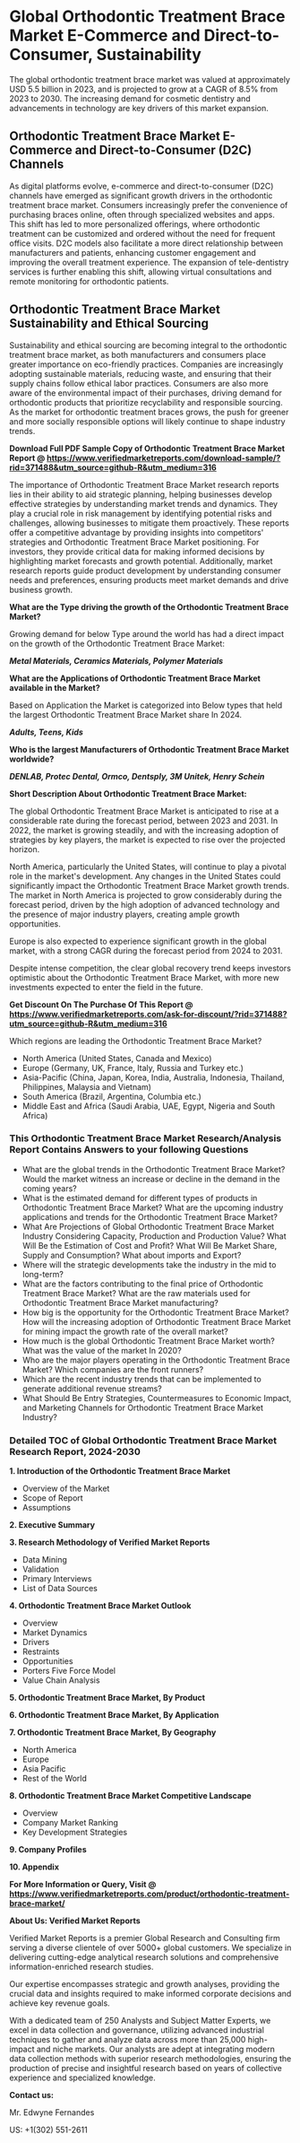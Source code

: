 <h1>Global Orthodontic Treatment Brace Market E-Commerce and Direct-to-Consumer, Sustainability</h1><p class=""><p>The global orthodontic treatment brace market was valued at approximately USD 5.5 billion in 2023, and is projected to grow at a CAGR of 8.5% from 2023 to 2030. The increasing demand for cosmetic dentistry and advancements in technology are key drivers of this market expansion.</p><h2>Orthodontic Treatment Brace Market E-Commerce and Direct-to-Consumer (D2C) Channels</h2><p>As digital platforms evolve, e-commerce and direct-to-consumer (D2C) channels have emerged as significant growth drivers in the orthodontic treatment brace market. Consumers increasingly prefer the convenience of purchasing braces online, often through specialized websites and apps. This shift has led to more personalized offerings, where orthodontic treatment can be customized and ordered without the need for frequent office visits. D2C models also facilitate a more direct relationship between manufacturers and patients, enhancing customer engagement and improving the overall treatment experience. The expansion of tele-dentistry services is further enabling this shift, allowing virtual consultations and remote monitoring for orthodontic patients.</p><h2>Orthodontic Treatment Brace Market Sustainability and Ethical Sourcing</h2><p>Sustainability and ethical sourcing are becoming integral to the orthodontic treatment brace market, as both manufacturers and consumers place greater importance on eco-friendly practices. Companies are increasingly adopting sustainable materials, reducing waste, and ensuring that their supply chains follow ethical labor practices. Consumers are also more aware of the environmental impact of their purchases, driving demand for orthodontic products that prioritize recyclability and responsible sourcing. As the market for orthodontic treatment braces grows, the push for greener and more socially responsible options will likely continue to shape industry trends.</p></p><p class=""><strong>Download Full PDF Sample Copy of Orthodontic Treatment Brace Market Report @ <a href="https://www.verifiedmarketreports.com/download-sample/?rid=371488&utm_source=github-R&utm_medium=316" target="_blank">https://www.verifiedmarketreports.com/download-sample/?rid=371488&utm_source=github-R&utm_medium=316</a></strong></p><p>The importance of&nbsp;Orthodontic Treatment Brace Market research reports lies in their ability to aid strategic planning, helping businesses develop effective strategies by understanding market trends and dynamics. They play a crucial role in risk management by identifying potential risks and challenges, allowing businesses to mitigate them proactively. These reports offer a competitive advantage by providing insights into competitors' strategies and Orthodontic Treatment Brace Market positioning. For investors, they provide critical data for making informed decisions by highlighting market forecasts and growth potential. Additionally, market research reports guide product development by understanding consumer needs and preferences, ensuring products meet market demands and drive business growth.</p><p><strong>What are the&nbsp;Type driving the growth of the Orthodontic Treatment Brace Market?</strong></p><p id="" class="">Growing demand for below Type around the world has had a direct impact on the growth of the Orthodontic Treatment Brace Market:</p><p class=""><em><strong>Metal Materials, Ceramics Materials, Polymer Materials</strong></em></p><p class=""><strong>What are the&nbsp;Applications&nbsp;of Orthodontic Treatment Brace Market available in the Market?</strong></p><p id="" class="">Based on Application the Market is categorized into Below types that held the largest Orthodontic Treatment Brace Market share In 2024.</p><p class=""><em><strong>Adults, Teens, Kids</strong></em></p><p class=""><strong>Who is the largest Manufacturers of Orthodontic Treatment Brace Market worldwide?</strong></p><p><em><strong>DENLAB, Protec Dental, Ormco, Dentsply, 3M Unitek, Henry Schein</strong></em></p><p id="" class=""><strong>Short Description About Orthodontic Treatment Brace Market:</strong></p><p>The global Orthodontic Treatment Brace Market is anticipated to rise at a considerable rate during the forecast period, between 2023 and 2031. In 2022, the market is growing steadily, and with the increasing adoption of strategies by key players, the market is expected to rise over the projected horizon.</p><p>North America, particularly the United States, will continue to play a pivotal role in the market's development. Any changes in the United States could significantly impact the Orthodontic Treatment Brace Market growth trends. The market in North America is projected to grow considerably during the forecast period, driven by the high adoption of advanced technology and the presence of major industry players, creating ample growth opportunities.</p><p>Europe is also expected to experience significant growth in the global market, with a strong CAGR during the forecast period from 2024 to 2031.</p><p>Despite intense competition, the clear global recovery trend keeps investors optimistic about the Orthodontic Treatment Brace Market, with more new investments expected to enter the field in the future.</p><p id="" class=""><strong>Get Discount On The Purchase Of This Report @ <a href="https://www.verifiedmarketreports.com/ask-for-discount/?rid=371488?utm_source=github-R&utm_medium=316" target="_blank">https://www.verifiedmarketreports.com/ask-for-discount/?rid=371488?utm_source=github-R&utm_medium=316</a></strong></p><p class="">Which regions are leading the Orthodontic Treatment Brace Market?</p><ul><li>North America (United States, Canada and Mexico)</li><li>Europe (Germany, UK, France, Italy, Russia and Turkey etc.)</li><li>Asia-Pacific (China, Japan, Korea, India, Australia, Indonesia, Thailand, Philippines, Malaysia and Vietnam)</li><li>South America (Brazil, Argentina, Columbia etc.)</li><li>Middle East and Africa (Saudi Arabia, UAE, Egypt, Nigeria and South Africa)</li></ul><h3 id="" class="">This Orthodontic Treatment Brace Market Research/Analysis Report Contains Answers to your following Questions</h3><ul><li>What are the global trends in the Orthodontic Treatment Brace Market? Would the market witness an increase or decline in the demand in the coming years?</li><li>What is the estimated demand for different types of products in Orthodontic Treatment Brace Market? What are the upcoming industry applications and trends for the Orthodontic Treatment Brace Market?</li><li>What Are Projections of Global Orthodontic Treatment Brace Market Industry Considering Capacity, Production and Production Value? What Will Be the Estimation of Cost and Profit? What Will Be Market Share, Supply and Consumption? What about imports and Export?</li><li>Where will the strategic developments take the industry in the mid to long-term?</li><li>What are the factors contributing to the final price of Orthodontic Treatment Brace Market? What are the raw materials used for Orthodontic Treatment Brace Market manufacturing?</li><li>How big is the opportunity for the Orthodontic Treatment Brace Market? How will the increasing adoption of Orthodontic Treatment Brace Market for mining impact the growth rate of the overall market?</li><li>How much is the global Orthodontic Treatment Brace Market worth? What was the value of the market In 2020?</li><li>Who are the major players operating in the Orthodontic Treatment Brace Market? Which companies are the front runners?</li><li>Which are the recent industry trends that can be implemented to generate additional revenue streams?</li><li>What Should Be Entry Strategies, Countermeasures to Economic Impact, and Marketing Channels for Orthodontic Treatment Brace Market Industry?</li></ul><h3 id="" class="">Detailed TOC of Global Orthodontic Treatment Brace Market Research Report, 2024-2030</h3><p id="" class=""><strong>1. Introduction of the Orthodontic Treatment Brace Market</strong></p><ul><li>Overview of the Market</li><li>Scope of Report</li><li>Assumptions</li></ul><p id="" class=""><strong>2. Executive Summary</strong></p><p id="" class=""><strong>3. Research Methodology of Verified Market Reports</strong></p><ul><li>Data Mining</li><li>Validation</li><li>Primary Interviews</li><li>List of Data Sources</li></ul><p id="" class=""><strong>4. Orthodontic Treatment Brace Market Outlook</strong></p><ul><li>Overview</li><li>Market Dynamics</li><li>Drivers</li><li>Restraints</li><li>Opportunities</li><li>Porters Five Force Model</li><li>Value Chain Analysis</li></ul><p id="" class=""><strong>5. Orthodontic Treatment Brace Market, By Product</strong></p><p id="" class=""><strong>6. Orthodontic Treatment Brace Market, By Application</strong></p><p id="" class=""><strong>7. Orthodontic Treatment Brace Market, By Geography</strong></p><ul><li>North America</li><li>Europe</li><li>Asia Pacific</li><li>Rest of the World</li></ul><p id="" class=""><strong>8. Orthodontic Treatment Brace Market Competitive Landscape</strong></p><ul><li>Overview</li><li>Company Market Ranking</li><li>Key Development Strategies</li></ul><p id="" class=""><strong>9. Company Profiles</strong></p><p id="" class=""><strong>10. Appendix</strong></p><p id="" class=""><strong>For More Information or Query, Visit @ <a href="https://www.verifiedmarketreports.com/product/orthodontic-treatment-brace-market/" target="_blank">https://www.verifiedmarketreports.com/product/orthodontic-treatment-brace-market/</a></strong></p><p id="" class=""><strong>About Us: Verified Market Reports</strong></p><p id="" class="">Verified Market Reports is a premier Global Research and Consulting firm serving a diverse clientele of over 5000+ global customers. We specialize in delivering cutting-edge analytical research solutions and comprehensive information-enriched research studies.</p><p id="" class="">Our expertise encompasses strategic and growth analyses, providing the crucial data and insights required to make informed corporate decisions and achieve key revenue goals.</p><p id="" class="">With a dedicated team of 250 Analysts and Subject Matter Experts, we excel in data collection and governance, utilizing advanced industrial techniques to gather and analyze data across more than 25,000 high-impact and niche markets. Our analysts are adept at integrating modern data collection methods with superior research methodologies, ensuring the production of precise and insightful research based on years of collective experience and specialized knowledge.</p><p id="" class=""><strong>Contact us:</strong></p><p id="" class="">Mr. Edwyne Fernandes</p><p id="" class="">US: +1(302) 551-2611</p>